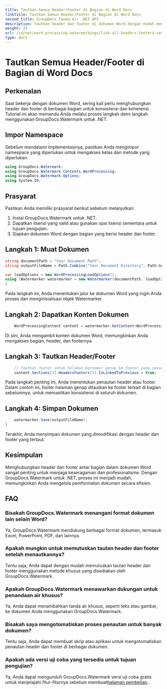 ```yaml
---
title: Tautkan Semua Header/Footer di Bagian di Word Docs
linktitle: Tautkan Semua Header/Footer di Bagian di Word Docs
second_title: GroupDocs.Tanda Air .NET API
description: Tautkan header dan footer di dokumen Word dengan mudah menggunakan GroupDocs.Watermark untuk .NET. Pastikan konsistensi dan profesionalisme dengan mudah.
weight: 25
url: /id/net/word-processing-watermarkings/link-all-headers-footers-section-word-docs/
type: docs
---
```

# Tautkan Semua Header/Footer di Bagian di Word Docs

## Perkenalan
Saat bekerja dengan dokumen Word, sering kali perlu menghubungkan header dan footer di berbagai bagian untuk konsistensi dan koherensi. Tutorial ini akan memandu Anda melalui proses langkah demi langkah menggunakan GroupDocs.Watermark untuk .NET.
## Impor Namespace
Sebelum mendalami implementasinya, pastikan Anda mengimpor namespace yang diperlukan untuk mengakses kelas dan metode yang diperlukan.
```csharp
using GroupDocs.Watermark;
using GroupDocs.Watermark.Contents.WordProcessing;
using GroupDocs.Watermark.Options;
using System.IO;
```
## Prasyarat
Pastikan Anda memiliki prasyarat berikut sebelum melanjutkan:
1. Instal GroupDocs.Watermark untuk .NET.
2. Dapatkan lisensi yang valid atau gunakan opsi lisensi sementara untuk tujuan pengujian.
3. Siapkan dokumen Word dengan bagian yang berisi header dan footer.
## Langkah 1: Muat Dokumen
```csharp
string documentPath = "Your Document Path";
string outputFileName = Path.Combine("Your Document Directory", Path.GetFileName(documentPath));

var loadOptions = new WordProcessingLoadOptions();
using (Watermarker watermarker = new Watermarker(documentPath, loadOptions))
{
```
Pada langkah ini, Anda menentukan jalur ke dokumen Word yang ingin Anda proses dan menginisialisasi objek Watermarker.
## Langkah 2: Dapatkan Konten Dokumen
```csharp
    WordProcessingContent content = watermarker.GetContent<WordProcessingContent>();
```
Di sini, Anda mengambil konten dokumen Word, memungkinkan Anda mengakses bagian, header, dan footernya.
## Langkah 3: Tautkan Header/Footer
```csharp
    // Tautkan footer untuk halaman bernomor genap ke footer yang sesuai di bagian sebelumnya
    content.Sections[1].HeadersFooters[1].IsLinkedToPrevious = true;
```
Pada langkah penting ini, Anda menentukan penautan header atau footer. Dalam contoh ini, footer halaman genap ditautkan ke footer terkait di bagian sebelumnya, untuk memastikan konsistensi di seluruh dokumen.

## Langkah 4: Simpan Dokumen
```csharp
    watermarker.Save(outputFileName);
}
```
Terakhir, Anda menyimpan dokumen yang dimodifikasi dengan header dan footer yang tertaut.

## Kesimpulan
Menghubungkan header dan footer antar bagian dalam dokumen Word sangat penting untuk menjaga keseragaman dan profesionalisme. Dengan GroupDocs.Watermark untuk .NET, proses ini menjadi mudah, memungkinkan Anda mengelola pemformatan dokumen secara efisien.
## FAQ
### Bisakah GroupDocs.Watermark menangani format dokumen lain selain Word?
Ya, GroupDocs.Watermark mendukung berbagai format dokumen, termasuk Excel, PowerPoint, PDF, dan lainnya.
### Apakah mungkin untuk memutuskan tautan header dan footer setelah menautkannya?
Tentu saja, Anda dapat dengan mudah memutuskan tautan header dan footer menggunakan metode khusus yang disediakan oleh GroupDocs.Watermark.
### Apakah GroupDocs.Watermark menawarkan dukungan untuk penandaan air khusus?
Ya, Anda dapat menambahkan tanda air khusus, seperti teks atau gambar, ke dokumen Anda menggunakan GroupDocs.Watermark.
### Bisakah saya mengotomatiskan proses penautan untuk banyak dokumen?
Tentu saja, Anda dapat membuat skrip atau aplikasi untuk mengotomatiskan penautan header dan footer di berbagai dokumen.
### Apakah ada versi uji coba yang tersedia untuk tujuan pengujian?
 Ya, Anda dapat mengunduh GroupDocs.Watermark versi uji coba gratis untuk menjelajahi fitur-fiturnya sebelum membuat[halaman pembelian](https://purchase.groupdocs.com/temporary-license/)..